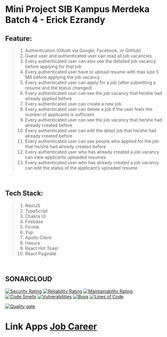 # Mini Project SIB Kampus Merdeka Batch 4 - Erick Ezrandy

## Feature:
> 1. Authentication (OAuth via Google, Facebook, or GitHub)
> 2. Guest user and authenticated user can read all job vacancies
> 3. Every authenticated user can also see the detailed job vacancy before applying for that job
> 4. Every authenticated user have to upload resume with max size 5 MB before applying the job vacancy
> 5. Every authenticated user can apply for a job (after submitting a resume and the status changed)
> 6. Every authenticated user can see the job vacancy that he/she had already applied before
> 7. Every authenticated user can create a new job
> 8. Every authenticated user can delete a job if the user feels the number of applicants is sufficient
> 9. Every authenticated user can see the job vacancy that he/she had already created before
> 10. Every authenticated user can edit the detail job that he/she had already created before
> 11. Every authenticated user can see people who applied for the job that he/she had already created before
> 12. Every authenticated user who has already created a job vacancy can view applicants uploaded resumes
> 13. Every authenticated user who has already created a job vacancy can edit the status of the applicant’s uploaded resume
</br>

## Tech Stack:

> 1. NextJS
> 2. TypeScript
> 3. Chakra UI
> 4. Firebase
> 5. Formik
> 6. Yup
> 7. Apollo Client
> 8. Hasura
> 9. React Hot Toast
> 10. React Paginate 
</br>

## SONARCLOUD

[![Security Rating](https://sonarcloud.io/api/project_badges/measure?project=ErickEzrandy274_Mini-Project-SIB&metric=security_rating)](https://sonarcloud.io/summary/new_code?id=ErickEzrandy274_Mini-Project-SIB)
[![Reliability Rating](https://sonarcloud.io/api/project_badges/measure?project=ErickEzrandy274_Mini-Project-SIB&metric=reliability_rating)](https://sonarcloud.io/summary/new_code?id=ErickEzrandy274_Mini-Project-SIB)
[![Maintainability Rating](https://sonarcloud.io/api/project_badges/measure?project=ErickEzrandy274_Mini-Project-SIB&metric=sqale_rating)](https://sonarcloud.io/summary/new_code?id=ErickEzrandy274_Mini-Project-SIB)
[![Code Smells](https://sonarcloud.io/api/project_badges/measure?project=ErickEzrandy274_Mini-Project-SIB&metric=code_smells)](https://sonarcloud.io/summary/new_code?id=ErickEzrandy274_Mini-Project-SIB)
[![Vulnerabilities](https://sonarcloud.io/api/project_badges/measure?project=ErickEzrandy274_Mini-Project-SIB&metric=vulnerabilities)](https://sonarcloud.io/summary/new_code?id=ErickEzrandy274_Mini-Project-SIB)
[![Bugs](https://sonarcloud.io/api/project_badges/measure?project=ErickEzrandy274_Mini-Project-SIB&metric=bugs)](https://sonarcloud.io/summary/new_code?id=ErickEzrandy274_Mini-Project-SIB)
[![Lines of Code](https://sonarcloud.io/api/project_badges/measure?project=ErickEzrandy274_Mini-Project-SIB&metric=ncloc)](https://sonarcloud.io/summary/new_code?id=ErickEzrandy274_Mini-Project-SIB)

[![Quality gate](https://sonarcloud.io/api/project_badges/quality_gate?project=ErickEzrandy274_Mini-Project-SIB)](https://sonarcloud.io/summary/new_code?id=ErickEzrandy274_Mini-Project-SIB)

# Link Apps [Job Career](https://job-career.vercel.app/)